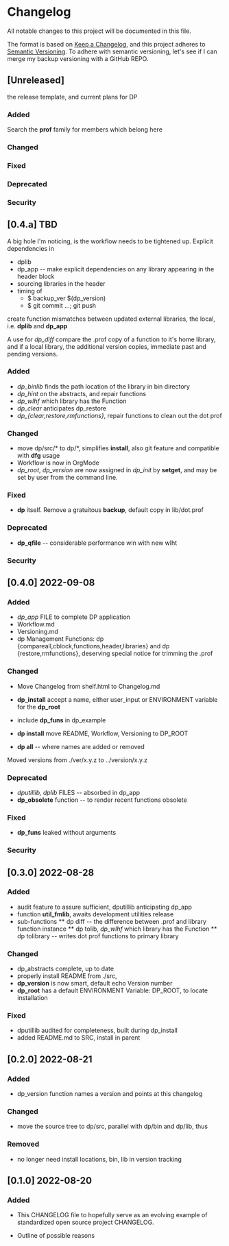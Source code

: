 
# Changelog

All notable changes to this project will be documented in this file.

The format is based on [Keep a
Changelog](https://keepachangelog.com/en/1.0.0/), and this project
adheres to [Semantic Versioning](https://semver.org/spec/v2.0.0.html).
To adhere with semantic versioning, let's see if I can merge my backup
versioning with a GitHub REPO.

## [Unreleased]

  the release template, and current plans for DP

### Added

Search the **prof** family for members which belong here

### Changed

### Fixed

### Deprecated

### Security


## [0.4.a] TBD

A big hole I'm noticing, is the workflow needs to be tightened
up. Explicit dependencies in

+ dplib
+ dp_app -- make explicit dependencies on any library appearing in the
  header block
+ sourcing libraries in the header
+ timing of 
    - $ backup\_ver $(dp_version) 
	- $ git commit ...; git push

create function mismatches between updated external libraries, the
local, i.e. **dplib** and **dp_app**

A use for *dp_diff* compare the .prof copy of a function to it's
home library, and if a local library, the additional version copies,
immediate past and pending versions.

### Added

* *dp_binlib* finds the path location of the library in bin directory
* *dp_hint* on the abstracts, and repair functions
* *dp_wlhf* which library has the Function
* *dp_clear*  anticipates dp_restore
* *dp_{clear,restore,rmfunctions}*, repair functions to clean out the dot prof

### Changed

* move dp/src/* to dp/*, simplifies **install**, also git feature and
  compatible with **dfg** usage
* Workflow is now in OrgMode
* *dp_root*, *dp_version* are now assigned in *dp_init* by **setget**,
  and may be set by user from the command line.

### Fixed

* **dp** itself.   Remove a gratuitous **backup**, default copy in lib/dot.prof

### Deprecated

* **dp_qfile**  -- considerable performance win with new wlht

### Security

## [0.4.0] 2022-09-08

### Added

* *dp_app* FILE to complete DP application
* Workflow.md
* Versioning.md
* dp Management Functions: dp {compareall,cblock,functions,header,libraries}
  and dp {restore,rmfunctions}, deserving special notice for trimming the .prof

### Changed

* Move Changelog from shelf.html to Changelog.md
* **dp_install** accept a name, either user_input or ENVIRONMENT
  variable for the **dp_root**
* include **dp_funs** in dp_example

* **dp install** move README, Workflow, Versioning  to DP_ROOT 
* **dp all** -- where names are added or removed

Moved versions from ./ver/x.y.z to ../version/x.y.z

### Deprecated

* *dputillib, dplib* FILES -- absorbed in dp_app
* **dp_obsolete** function -- to render recent functions obsolete

### Fixed

* **dp_funs** leaked without arguments 

### Security


## [0.3.0] 2022-08-28

### Added

* audit feature to assure sufficient, dputillib anticipating dp_app
* function **util_fmlib**, awaits development utilities release
* sub-functions
** dp diff -- the difference between .prof and library function instance
** dp tolib,  *dp_wlhf* which library has the Function
** dp tolibrary -- writes dot prof functions to primary library

### Changed

* dp_abstracts complete, up to date
* properly install README from ./src,
* **dp_version** is now smart, default echo Version number
* **dp_root** has a default ENVIRONMENT Variable:  DP_ROOT, to locate installation

### Fixed

* dputillib audited for completeness, built during dp_install
* added README.md to SRC, install in parent

## [0.2.0] 2022-08-21

### Added

+ dp_version function names a version and points at this changelog

### Changed

+ move the source tree to dp/src, parallel with dp/bin and dp/lib, thus

### Removed

+ no longer need install locations, bin, lib in version tracking

## [0.1.0] 2022-08-20

### Added

* This CHANGELOG file to hopefully serve as an evolving example of
  standardized open source project CHANGELOG.

*  Outline of possible reasons

